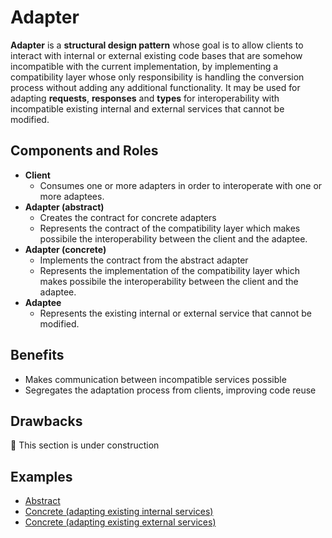 # Adapter

**Adapter** is a **structural design pattern** whose goal is to allow clients to interact with internal or external
existing code bases that are somehow incompatible with the current implementation, by implementing a compatibility layer
whose only responsibility is handling the conversion process without adding any additional functionality. It may be
used for adapting **requests**, **responses** and **types** for interoperability with incompatible existing internal and
external services that cannot be modified.

## Components and Roles

- **Client**
  - Consumes one or more adapters in order to interoperate with one or more adaptees.
- **Adapter (abstract)**
  - Creates the contract for concrete adapters
  - Represents the contract of the compatibility layer which makes possibile the interoperability between the
    client and the adaptee.
- **Adapter (concrete)**
  - Implements the contract from the abstract adapter
  - Represents the implementation of the compatibility layer which makes possibile the interoperability between the
    client and the adaptee.
- **Adaptee**
  - Represents the existing internal or external service that cannot be modified.

## Benefits

- Makes communication between incompatible services possible
- Segregates the adaptation process from clients, improving code reuse

## Drawbacks

:construction: This section is under construction

## Examples

- [Abstract][1]
- [Concrete (adapting existing internal services)][2]
- [Concrete (adapting existing external services)][3]

[1]: ./001_abstract/
[2]: ./002_concrete_internal_services/
[3]: ./003_concrete_external_services/
